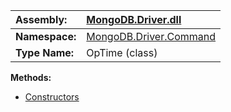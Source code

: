 | **Assembly:** | [MongoDB.Driver.dll](MongoDB_Driver.md) |
|:--------------|:----------------------------------------|
| **Namespace:** | [MongoDB.Driver.Command](N_MongoDB_Driver_Command.md) |
| **Type Name:** | OpTime (class)                          |

**Methods:**
  * [Constructors](#Constructors.md)
